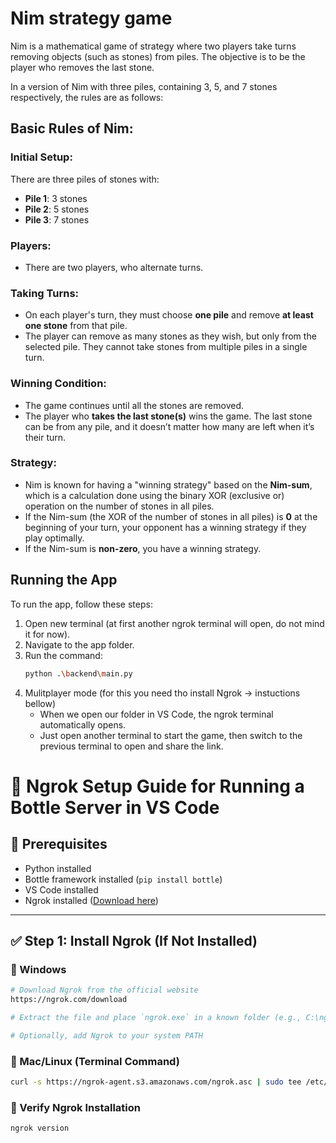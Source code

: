 # Nim strategy game


Nim is a mathematical game of strategy where two players take turns removing objects (such as stones) from piles. The objective is to be the player who removes the last stone.

In a version of Nim with three piles, containing 3, 5, and 7 stones respectively, the rules are as follows:

## Basic Rules of Nim:


### Initial Setup:
There are three piles of stones with:
- **Pile 1**: 3 stones
- **Pile 2**: 5 stones
- **Pile 3**: 7 stones

### Players:
- There are two players, who alternate turns.

### Taking Turns:
- On each player's turn, they must choose **one pile** and remove **at least one stone** from that pile.
- The player can remove as many stones as they wish, but only from the selected pile. They cannot take stones from multiple piles in a single turn.

### Winning Condition:
- The game continues until all the stones are removed.
- The player who **takes the last stone(s)** wins the game. The last stone can be from any pile, and it doesn’t matter how many are left when it’s their turn.

### Strategy:
- Nim is known for having a "winning strategy" based on the **Nim-sum**, which is a calculation done using the binary XOR (exclusive or) operation on the number of stones in all piles.
- If the Nim-sum (the XOR of the number of stones in all piles) is **0** at the beginning of your turn, your opponent has a winning strategy if they play optimally.
- If the Nim-sum is **non-zero**, you have a winning strategy.


## Running the App

To run the app, follow these steps:

1. Open new terminal (at first another ngrok terminal will open, do not mind it for now).
2. Navigate to the app folder.
3. Run the command:
   ```bash
   python .\backend\main.py
4. Mulitplayer mode (for this you need tho install Ngrok -> instuctions bellow)
   - When we open our folder in VS Code, the ngrok terminal automatically opens.
   - Just open another terminal to start the game, then switch to the previous terminal to open and share the link.



# 🚀 Ngrok Setup Guide for Running a Bottle Server in VS Code

## 🔹 Prerequisites
- Python installed
- Bottle framework installed (`pip install bottle`)
- VS Code installed
- Ngrok installed ([Download here](https://ngrok.com/download))

---

## ✅ Step 1: Install Ngrok (If Not Installed)
### 🔸 Windows
```sh
# Download Ngrok from the official website
https://ngrok.com/download

# Extract the file and place `ngrok.exe` in a known folder (e.g., C:\ngrok\)

# Optionally, add Ngrok to your system PATH
```

### 🔸 Mac/Linux (Terminal Command)
```sh
curl -s https://ngrok-agent.s3.amazonaws.com/ngrok.asc | sudo tee /etc/apt/trusted.gpg.d/ngrok.asc >/dev/null && echo "deb https://ngrok-agent.s3.amazonaws.com buster main" | sudo tee /etc/apt/sources.list.d/ngrok.list && sudo apt update && sudo apt install ngrok
```

### 🔸 Verify Ngrok Installation
```sh
ngrok version
```

